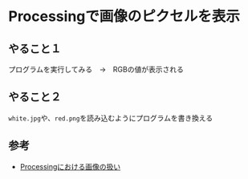 # Processingで画像のピクセルを表示


## やること１

プログラムを実行してみる　→　RGBの値が表示される


## やること２

```white.jpg```や、```red.png```を読み込むようにプログラムを書き換える



## 参考

- [Processingにおける画像の扱い](http://www.cc.kyoto-su.ac.jp/~kano/Processing/chapter6/processing6_2.html)
